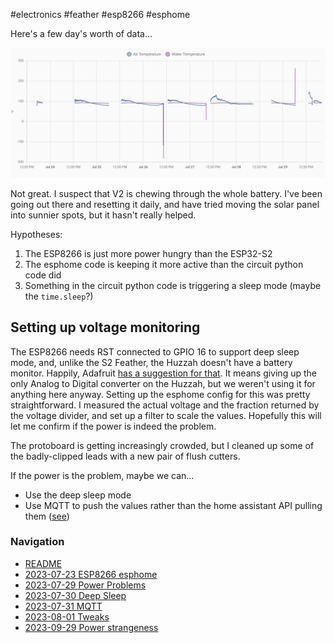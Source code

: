 #electronics #feather #esp8266 #esphome

Here's a few day's worth of data...

![Graph showing data intermittently gathered](intermittent.png)

Not great. I suspect that V2 is chewing through the whole battery. I've been going out there and resetting it daily, and have tried moving the solar panel into sunnier spots, but it hasn't really helped.

Hypotheses:
1. The ESP8266 is just more power hungry than the ESP32-S2
2. The esphome code is keeping it more active than the circuit python code did
3. Something in the circuit python code is triggering a sleep mode (maybe the `time.sleep`?)

## Setting up voltage monitoring

The ESP8266 needs RST connected to GPIO 16 to support deep sleep mode, and, unlike the S2 Feather, the Huzzah doesn't have a battery monitor. Happily, Adafruit [has a suggestion for that](https://learn.adafruit.com/using-ifttt-with-adafruit-io/wiring#battery-tracking). It means giving up the only Analog to Digital converter on the Huzzah, but we weren't using it for anything here anyway. Setting up the esphome config for this was pretty straightforward. I measured the actual voltage and the fraction returned by the voltage divider, and set up a filter to scale the values. Hopefully this will let me confirm if the power is indeed the problem.

The protoboard is getting increasingly crowded, but I cleaned up some of the badly-clipped leads with a new pair of flush cutters.

If the power is the problem, maybe we can...
- Use the deep sleep mode
- Use MQTT to push the values rather than the home assistant API pulling them ([see](https://ncrmnt.org/2021/12/06/optimizing-esp8266-esphome-for-battery-power-and-making-an-ice-bath-thermometer-as-well/))

### Navigation
* [README](README.md)
* [2023-07-23 ESP8266 esphome](2023-07-23%20ESP8266%20esphome.md)
* [2023-07-29 Power Problems](2023-07-29%20Power%20Problems.md)
* [2023-07-30 Deep Sleep](2023-07-30%20Deep%20Sleep.md)
* [2023-07-31 MQTT](2023-07-31%20MQTT.md)
* [2023-08-01 Tweaks](2023-08-01%20Tweaks.md)
* [2023-09-29 Power strangeness](2023-09-29%20Power%20strangeness.md)

